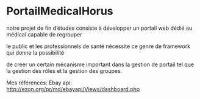 PortailMedicalHorus
========================
notre projet de fin d‘études  consiste à développer un portail web dédié au médical capable de regrouper

 le public et les professionnels de santé nécessite ce genre de framework qui donne la possibilité

 de créer un certain mécanisme important dans la gestion de portail tel que la gestion des rôles et la gestion des groupes.

 Mes références:
 Ebay api: http://ezon.org/pr/md/ebayapi/Views/dashboard.php
